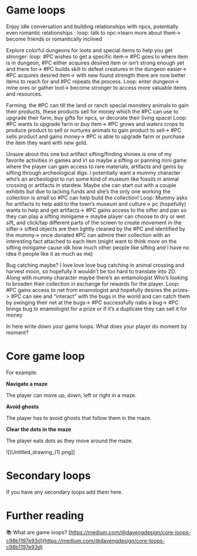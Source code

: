 # Game loops

Enjoy idle conversation and building relationships with npcs, potentially even romantic relationships : loop: talk to npc->learn more about them-> become friends or romantically inclined 

Explore colorful dungeons for loots and special items to help you get stronger: loop: #PC  wishes to get a specific item-> #PC goes to where item is in dungeon, #PC either acquires desired item or isn’t strong enough yet and there for-> #PC builds skill to defeat creatures in the dungeon easier-> #PC acquires desired item-> with new found strength there are now better items to reach for and #PC repeats the process. Loop: enter dungeon-> mine ores or gather loot-> become stronger to access more valuable items and resources.

Farming, the #PC can till the land or ranch special monstery animals to gain their products, these products sell for money which the #PC can use to upgrade their farm, buy gifts for npcs, or decorate their living space! Loop: #PC wants to upgrade farm or buy item-> #PC grows and waters crops to produce product to sell or nurtures animals to gain product to sell-> #PC sells product and gains money-> #PC is able to upgrade farm or purchase the item they want with new gold.

Unsure about this one but artifact sifting/finding shinies is one of my favorite activities in games and irl so maybe a sifting or panning mini game where the player can gain access to rare materials, artifacts and gems by sifting through archeological digs. I potentially want a mummy character who’s an archeologist to run some kind of museum like fossils in animal crossing or artifacts in stardew. Maybe she can start out with a couple exhibits but due to lacking funds and she’s the only one working the collection is small so #PC can help build the collection! Loop: Mummy asks for artifacts to help add to the town’s museum and culture-> pc (hopefully) wants to help and get artifacts-> #PC gains access to the sifter and pan so they can play a sifting minigame-> maybe player can choose to dry or wet sift, and click/tap different parts of the screen to create movement in the sifter-> sifted objects are then lightly cleaned by the #PC and identified by the mummy-> once donated #PC can admire their collection with an interesting fact attached to each item (might want to think more on the sifting minigame cause idk how much other people like sifting and I have no idea if people like it as much as me)

Bug catching maybe? I love love love bug catching in animal crossing and harvest moon, so hopefully it wouldn’t be too hard to translate into 2D. Along with mummy character maybe there’s an entamologist  Who’s looking to broaden their collection in exchange for rewards for the player. Loop: #PC gains access to net from enamologist and hopefully desires the prizes-> #PC can see and “interact” with the bugs in the world and can catch them by swinging their net at the bugs-> #PC successfully nabs a bug-> #PC brings bug to enamologist for a prize or if it’s a duplicate they can sell it for money



In here write down your game loops. What does your player do moment by moment?

# Core game loop

For example:

**Navigate a maze**

The player can move up, down, left or right in a maze.

**Avoid ghosts**

The player has to avoid ghosts that follow them in the maze.

**Clear the dots in the maze**

The player eats dots as they move around the maze.

![[Untitled_drawing_(1).png]]

# Secondary loops

If you have any secondary loops add them here.

# Further reading


📚 What are game loops?
[https://medium.com/@davengdesign/core-loops-c98b1197e93d](https://medium.com/@davengdesign/core-loops-c98b1197e93d)


